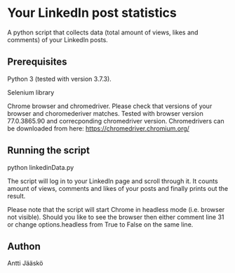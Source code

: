 # Your LinkedIn post statistics
A python script that collects data (total amount of views, likes and comments) of your LinkedIn posts.

## Prerequisites
Python 3 (tested with version 3.7.3).

Selenium library

Chrome browser and chromedriver. Please check that versions of your browser and choromederiver matches. Tested with browser version  77.0.3865.90 and correcponding chromedriver version. Chromedrivers can be downloaded from here: https://chromedriver.chromium.org/

## Running the script
python linkedinData.py

The script will log in to your LinkedIn page and scroll through it. It counts amount of views, comments and likes of your posts and finally prints out the result.

Please note that the script will start Chrome in headless mode (i.e. browser not visible). Should you like to see the browser then either comment line 31 or change options.headless from True to False on the same line.

## Authon
Antti Jääskö
